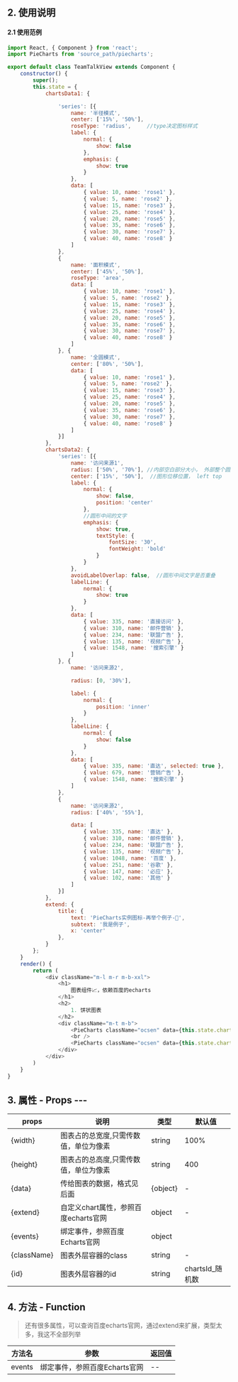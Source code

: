 ## 2. 使用说明
#### 2.1 使用范例

```javascript
import React, { Component } from 'react';
import PieCharts from 'source_path/piecharts';

export default class TeamTalkView extends Component {
	constructor() {
		super();
		this.state = {
			chartsData1: {

				'series': [{
					name: '半径模式',
					center: ['15%', '50%'],
					roseType: 'radius',     //type决定图标样式
					label: {
						normal: {
							show: false
						},
						emphasis: {
							show: true
						}
					},
					data: [
						{ value: 10, name: 'rose1' },
						{ value: 5, name: 'rose2' },
						{ value: 15, name: 'rose3' },
						{ value: 25, name: 'rose4' },
						{ value: 20, name: 'rose5' },
						{ value: 35, name: 'rose6' },
						{ value: 30, name: 'rose7' },
						{ value: 40, name: 'rose8' }
					]
				},
				{
					name: '面积模式',
					center: ['45%', '50%'],
					roseType: 'area',
					data: [
						{ value: 10, name: 'rose1' },
						{ value: 5, name: 'rose2' },
						{ value: 15, name: 'rose3' },
						{ value: 25, name: 'rose4' },
						{ value: 20, name: 'rose5' },
						{ value: 35, name: 'rose6' },
						{ value: 30, name: 'rose7' },
						{ value: 40, name: 'rose8' }
					]
				}, {
					name: '全圆模式',
					center: ['80%', '50%'],
					data: [
						{ value: 10, name: 'rose1' },
						{ value: 5, name: 'rose2' },
						{ value: 15, name: 'rose3' },
						{ value: 25, name: 'rose4' },
						{ value: 20, name: 'rose5' },
						{ value: 35, name: 'rose6' },
						{ value: 30, name: 'rose7' },
						{ value: 40, name: 'rose8' }
					]
				}]
			},
			chartsData2: {
				'series': [{
					name: '访问来源1',
					radius: ['50%', '70%'], //内部空白部分大小， 外部整个圆形大小
					center: ['15%', '50%'],  //图形位移位置， left top 
					label: {
						normal: {
							show: false,
							position: 'center'
						},
						//圆形中间的文字
						emphasis: {
							show: true,
							textStyle: {
								fontSize: '30',
								fontWeight: 'bold'
							}
						}
					},
					avoidLabelOverlap: false,  //圆形中间文字是否重叠
					labelLine: {
						normal: {
							show: true
						}
					},
					data: [
						{ value: 335, name: '直接访问' },
						{ value: 310, name: '邮件营销' },
						{ value: 234, name: '联盟广告' },
						{ value: 135, name: '视频广告' },
						{ value: 1548, name: '搜索引擎' }
					]
				}, {
					name: '访问来源2',

					radius: [0, '30%'],

					label: {
						normal: {
							position: 'inner'
						}
					},
					labelLine: {
						normal: {
							show: false
						}
					},
					data: [
						{ value: 335, name: '直达', selected: true },
						{ value: 679, name: '营销广告' },
						{ value: 1548, name: '搜索引擎' }
					]
				},
				{
					name: '访问来源2',
					radius: ['40%', '55%'],

					data: [
						{ value: 335, name: '直达' },
						{ value: 310, name: '邮件营销' },
						{ value: 234, name: '联盟广告' },
						{ value: 135, name: '视频广告' },
						{ value: 1048, name: '百度' },
						{ value: 251, name: '谷歌' },
						{ value: 147, name: '必应' },
						{ value: 102, name: '其他' }
					]
				}]
			},
			extend: {
				title: {
					text: 'PieCharts实例图标-再举个例子-🌰',
					subtext: '我是例子',
					x: 'center'
				},
			}
		};
	}
	render() {
		return (
			<div className="m-l m-r m-b-xxl">
				<h1>
					图表组件📈，依赖百度的echarts
				</h1>
				<h2>
					1. 饼状图表
				</h2>
				<div className="m-t m-b">
					<PieCharts className="ocsen" data={this.state.chartsData1} extend={this.state.extend} events={this.state.events} ></PieCharts>
					<br />
					<PieCharts className="ocsen" data={this.state.chartsData2} extend={this.state.extend} events={this.state.events} ></PieCharts>
				</div>
			</div>
		)
	}
}

```
	
## 3. 属性 - Props --- 

| props        | 说明           | 类型         |   默认值       |
| ------------ | ------------- | ------------ | ------------  |
|{width}     |  图表占的总宽度,只需传数值，单位为像素 | string | 100% |
|{height}    |  图表占的总高度,只需传数值，单位为像素 | string | 400 |
|{data}      |  传给图表的数据，格式见后面 | {object} | - |
|{extend}    |  自定义chart属性，参照百度echarts官网 | object | - |
|{events}    |  绑定事件，参照百度Echarts官网 | object |  |
|{className} |  图表外层容器的class | string | - |
|{id}        |  图表外层容器的id | string | chartsId_随机数 |

## 4. 方法 - Function

> 还有很多属性，可以查询百度echarts官网，通过extend来扩展，类型太多，我这不全部列举

| 方法名        | 参数          | 返回值         |
| ------------ | ------------- | ------------ |
| events       | 绑定事件，参照百度Echarts官网            | --       |


